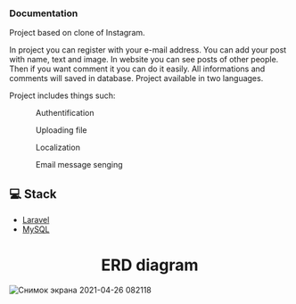 <h3><strong>Documentation</strong></h3>
<p>Project based on clone of Instagram.</p>
 In project you can register with your e-mail address. You can add your post with name, text and image. In website you can see posts of other people. Then if you want comment it you can do it easily. All informations and comments will saved in database. Project available in two languages. 
<p>Project includes things such:</p>
<ul type ="1">
  <ol>Authentification</ol>
  <ol>Uploading file</ol>
  <ol>Localization</ol>
  <ol>Email message senging</ol>
</ul>

## 💻 Stack
- [Laravel](https://www.java.com/en/)
- [MySQL](https://openjfx.io/)
<h1 align="center">ERD diagram</h1>

![Снимок экрана 2021-04-26 082118](https://user-images.githubusercontent.com/63612206/116020643-87cb7680-a668-11eb-9bed-ffc1877fdccb.png)
